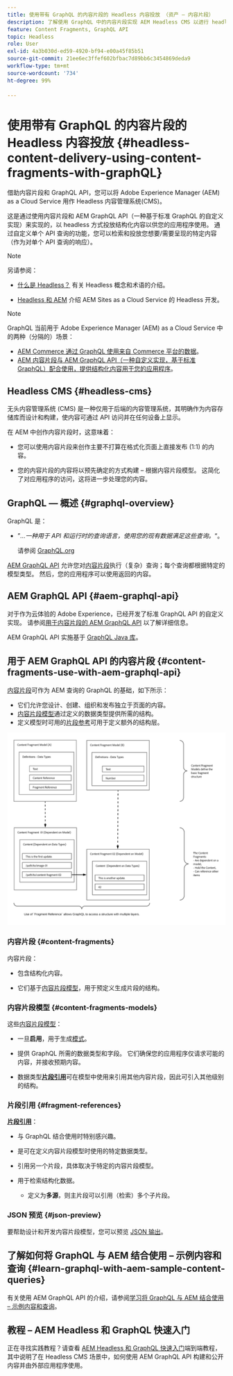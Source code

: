 ```yaml
---
title: 使用带有 GraphQL 的内容片段的 Headless 内容投放 （资产 — 内容片段）
description: 了解使用 GraphQL 中的内容片段实现 AEM Headless CMS 以进行 headless 内容投放的基本概念。
feature: Content Fragments, GraphQL API
topic: Headless
role: User
exl-id: 4a3b030d-ed59-4920-bf94-e00a45f85b51
source-git-commit: 21ee6ec3ffef602bfbac7d89bb6c3454869deda9
workflow-type: tm+mt
source-wordcount: '734'
ht-degree: 99%

---
```


# 使用带有 GraphQL 的内容片段的 Headless 内容投放 {#headless-content-delivery-using-content-fragments-with-graphQL}

借助内容片段和 GraphQL API，您可以将 Adobe Experience Manager (AEM) as a Cloud Service 用作 Headless 内容管理系统(CMS)。

这是通过使用内容片段和 AEM GraphQL API（一种基于标准 GraphQL 的自定义实现）来实现的，以 headless 方式投放结构化内容以供您的应用程序使用。 通过自定义单个 API 查询的功能，您可以检索和投放您想要/需要呈现的特定内容（作为对单个 API 查询的响应）。

>[!NOTE]
>
>另请参阅：
>
>* [什么是 Headless？](/help/headless/what-is-headless.md) 有关 Headless 概念和术语的介绍。
>
>* [Headless 和 AEM](/help/headless/introduction.md) 介绍 AEM Sites as a Cloud Service 的 Headless 开发。


>[!NOTE]
>
>GraphQL 当前用于 Adobe Experience Manager (AEM) as a Cloud Service 中的两种（分隔的）场景：
>
>* [AEM Commerce 通过 GraphQL 使用来自 Commerce 平台的数据](/help/commerce-cloud/integrating/magento.md)。
>* [AEM 内容片段与 AEM GraphQL API（一种自定义实现，基于标准 GraphQL）配合使用，提供结构化内容用于您的应用程序](/help/headless/graphql-api/content-fragments.md)。


## Headless CMS {#headless-cms}

无头内容管理系统 (CMS) 是一种仅用于后端的内容管理系统，其明确作为内容存储库而设计和构建，使内容可通过 API 访问并在任何设备上显示。

在 AEM 中创作内容片段时，这意味着：

* 您可以使用内容片段来创作主要不打算在格式化页面上直接发布 (1:1) 的内容。

* 您的内容片段的内容将以预先确定的方式构建 – 根据内容片段模型。 这简化了对应用程序的访问，这将进一步处理您的内容。

## GraphQL — 概述 {#graphql-overview}

GraphQL 是：

* ”*...一种用于 API 和运行时的查询语言，使用您的现有数据满足这些查询。*“。

   请参阅 [GraphQL.org](https://graphql.org)

[AEM GraphQL API](#aem-graphql-api) 允许您对[内容片段](/help/assets/content-fragments/content-fragments.md)执行（复杂）查询；每个查询都根据特定的模型类型。 然后，您的应用程序可以使用返回的内容。

## AEM GraphQL API {#aem-graphql-api}

对于作为云体验的 Adobe Experience，已经开发了标准 GraphQL API 的自定义实现。 请参阅[用于内容片段的 AEM GraphQL API](/help/headless/graphql-api/content-fragments.md) 以了解详细信息。

AEM GraphQL API 实施基于 [GraphQL Java 库](https://graphql.org/code/#java)。

## 用于 AEM GraphQL API 的内容片段 {#content-fragments-use-with-aem-graphql-api}

[内容片段](#content-fragments)可作为 AEM 查询的 GraphQL 的基础，如下所示：

* 它们允许您设计、创建、组织和发布独立于页面的内容。
* [内容片段模型](#content-fragments-models)通过定义的数据类型提供所需的结构。
* 定义模型时可用的[片段参考](#fragment-references)可用于定义额外的结构层。

![与 GraphQL 一起使用的内容片段](assets/cfm-nested-01.png "与 GraphQL 一起使用的内容片段")

### 内容片段 {#content-fragments}

内容片段：

* 包含结构化内容。

* 它们基于[内容片段模型](#content-fragments-models)，用于预定义生成片段的结构。

### 内容片段模型 {#content-fragments-models}

这些[内容片段模型](/help/assets/content-fragments/content-fragments-models.md)：

* 一旦&#x200B;**启用**，用于生成[模式](https://graphql.org/learn/schema/)。

* 提供 GraphQL 所需的数据类型和字段。 它们确保您的应用程序仅请求可能的内容，并接收预期内容。

* 数据类型&#x200B;**[片段引用](#fragment-references)**&#x200B;可在模型中使用来引用其他内容片段，因此可引入其他级别的结构。

### 片段引用 {#fragment-references}

**[片段引用](/help/assets/content-fragments/content-fragments-models.md#fragment-reference-nested-fragments)**：

* 与 GraphQL 结合使用时特别感兴趣。

* 是可在定义内容片段模型时使用的特定数据类型。

* 引用另一个片段，具体取决于特定的内容片段模型。

* 用于检索结构化数据。

   * 定义为&#x200B;**多源**，则主片段可以引用（检索）多个子片段。

### JSON 预览 {#json-preview}

要帮助设计和开发内容片段模型，您可以预览 [JSON 输出](/help/assets/content-fragments/content-fragments-json-preview.md)。

## 了解如何将 GraphQL 与 AEM 结合使用 – 示例内容和查询 {#learn-graphql-with-aem-sample-content-queries}

有关使用 AEM GraphQL API 的介绍，请参阅[学习将 GraphQL 与 AEM 结合使用 – 示例内容和查询](/help/headless/graphql-api/sample-queries.md)。

## 教程 – AEM Headless 和 GraphQL 快速入门

正在寻找实践教程？请查看 [AEM Headless 和 GraphQL 快速入门](https://experienceleague.adobe.com/docs/experience-manager-learn/getting-started-with-aem-headless/graphql/overview.html)端到端教程，其中说明了在 Headless CMS 场景中，如何使用 AEM GraphQL API 构建和公开内容并由外部应用程序使用。
